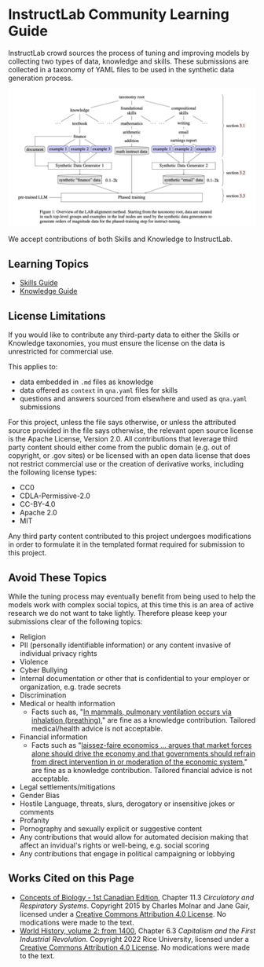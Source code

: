 # InstructLab Community Learning Guide

InstructLab crowd sources the process of tuning and improving models by collecting two types of data, knowledge and skills. These submissions are collected in a taxonomy of YAML files to be used in the synthetic data generation process.

![Overview of the LAB alignment method. From Sudalairaj et al., 2 Mar 2024.](taxonomy_paper_diagram.png)

We accept contributions of both Skills and Knowledge to InstructLab.

## Learning Topics

* [Skills Guide](https://github.com/instruct-lab/taxonomy/blob/main/README.md#getting-started-with-skill-contributions)
* [Knowledge Guide](https://github.com/instruct-lab/taxonomy/blob/main/README.md#getting-started-with-knowledge-contributions)

## License Limitations

If you would like to contribute any third-party data to either the Skills or Knowledge taxonomies, you must ensure the license on the data is unrestricted for commercial use.

This applies to:

* data embedded in `.md` files as knowledge
* data offered as `context` in `qna.yaml` files for skills
* questions and answers sourced from elsewhere and used as `qna.yaml` submissions

For this project, unless the file says otherwise, or unless the attributed source provided in the file says otherwise, the relevant open source license is the Apache License, Version 2.0. All contributions that leverage third party content should either come from the public domain (e.g. out of copyright, or .gov sites) or be licensed with an open data license that does not restrict commercial use or the creation of derivative works, including the following license types:
- CC0
- CDLA-Permissive-2.0
- CC-BY-4.0
- Apache 2.0
- MIT

Any third party content contributed to this project undergoes modifications in order to formulate it in the templated format required for submission to this project.

## Avoid These Topics

While the tuning process may eventually benefit from being used to help the models work with complex social topics, at this time this is an area of active research we do not want to take lightly. Therefore please keep your submissions clear of the following topics:

* Religion
* PII (personally identifiable information) or any content invasive of individual privacy rights
* Violence
* Cyber Bullying
* Internal documentation or other that is confidential to your employer or organization, e.g. trade secrets
* Discrimination
* Medical or health information
  * Facts such as,  "[In mammals, pulmonary ventilation occurs via inhalation (breathing)](https://opentextbc.ca/biology/chapter/11-3-circulatory-and-respiratory-systems/)," are fine as a knowledge contribution. Tailored medical/health advice is not acceptable.
* Financial information
  * Facts such as "[laissez-faire economics ... argues that market forces alone should drive the economy and that governments should refrain from direct intervention in or moderation of the economic system](https://openstax.org/books/world-history-volume-2/pages/6-3-capitalism-and-the-first-industrial-revolution)," are fine as a knowledge contribution. Tailored financial advice is not acceptable.
* Legal settlements/mitigations
* Gender Bias
* Hostile Language, threats, slurs, derogatory or insensitive jokes or comments
* Profanity
* Pornography and sexually explicit or suggestive content
* Any contributions that would allow for automated decision making that affect an invidual's rights or well-being, e.g. social scoring
* Any contributions that engage in political campaigning or lobbying

## Works Cited on this Page
* [Concepts of Biology - 1st Canadian Edition](https://opentextbc.ca/biology/), Chapter 11.3 _Circulatory and Respiratory Systems_. Copyright 2015 by Charles Molnar and Jane Gair, licensed under a [Creative Commons Attribution 4.0 License](https://creativecommons.org/licenses/by/4.0/). No modications were made to the text.
* [World History, volume 2: from 1400](https://openstax.org/details/books/world-history-volume-2), Chapter 6.3 _Capitalism and the First Industrial Revolution_. Copyright 2022 Rice University, licensed under a [Creative Commons Attribution 4.0 License](https://creativecommons.org/licenses/by/4.0/). No modications were made to the text.
